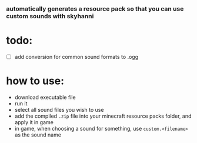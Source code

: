 ### automatically generates a resource pack so that you can use custom sounds with skyhanni

# todo:
- [ ] add conversion for common sound formats to .ogg

# how to use:
- download executable file
- run it
- select all sound files you wish to use
- add the compiled `.zip` file into your minecraft resource packs folder, and apply it in game
- in game, when choosing a sound for something, use `custom.<filename>` as the sound name